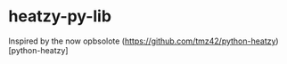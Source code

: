 # heatzy-py-lib
Inspired by the now opbsolote (https://github.com/tmz42/python-heatzy) [python-heatzy]

